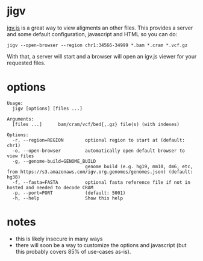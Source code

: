 # jigv

[igv.js](https://github.com/igvteam/igv.js) is a great way to view aligments an other files. This provides a server
and some default configuration, javascript and HTML so you can do:

```
jigv --open-browser --region chr1:34566-34999 *.bam *.cram *.vcf.gz
```
With that, a server will start and a browser will open an igv.js viewer for your requested files.

# options

```
Usage:
  jigv [options] [files ...]

Arguments:
  [files ...]      bam/cram/vcf/bed{,.gz} file(s) (with indexes)

Options:
  -r, --region=REGION        optional region to start at (default: chr1)
  -o, --open-browser         automatically open default browser to view files
  -g, --genome-build=GENOME_BUILD
                             genome build (e.g. hg19, mm10, dm6, etc, from https://s3.amazonaws.com/igv.org.genomes/genomes.json) (default: hg38)
  -f, --fasta=FASTA          optional fasta reference file if not in hosted and needed to decode CRAM
  -p, --port=PORT            (default: 5001)
  -h, --help                 Show this help
```

# notes

+ this is likely insecure in many ways
+ there will soon be a way to customize the options and javascript (but this probably covers 85% of use-cases as-is).
